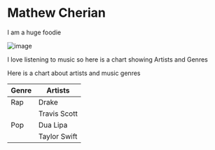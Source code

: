 # Mathew Cherian 

I am a huge foodie 

![image](https://github.com/OREL-group/Project-Management/assets/115357055/926e097a-812d-4ff7-9db9-bb94bf2a11e1)


I love listening to music so here is a chart showing Artists and Genres

Here is a chart about artists and music genres

| Genre     | Artists       |
| --------- | ------------- |
| Rap       | Drake         |
|           | Travis Scott  |
| Pop       | Dua Lipa      |
|           | Taylor Swift  |
